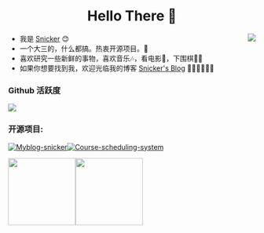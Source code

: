 <h1 align="center"> Hello There 👋 </h1>

<img align="right" src="https://count.getloli.com/get/@:caohanzong?theme=rule34">


* 我是 [Snicker](https://github.com/caohanzong) :blush:
* 一个大三的，什么都搞。热衷开源项目。🤔
* 喜欢研究一些新鲜的事物，喜欢音乐🎶，看电影📖，下围棋👨‍🚀
* 如果你想要找到我，欢迎光临我的博客 [Snicker's Blog](https://snicker.top) 🎊🎊🎊🎊🎊🎊



### Github 活跃度

[![](https://activity-graph.herokuapp.com/graph?username=caohanzong&theme=chartreuse-dark)](https://github.com/ashutosh00710/github-readme-activity-graph)





### 开源项目:

[<img src="https://github-readme-stats.vercel.app/api/pin/?username=caohanzong&repo=Myblog-snicker&theme=aura_dark" alt="Myblog-snicker"  />](https://github.com/caohanzong/Myblog-snicker)[<img src="https://github-readme-stats.vercel.app/api/pin/?username=caohanzong&repo=Course-scheduling-system&theme=aura_dark" alt="Course-scheduling-system"  />](https://github.com/caohanzong/Course-scheduling-system)







<img align="" height="137px" src="https://github-readme-stats.vercel.app/api?username=caohanzong&hide_title=true&hide_border=true&show_icons=true&include_all_commits=true&line_height=21&bg_color=0,EC6C6C,FFD479,FFFC79,73FA79&theme=graywhite&locale=cn" /><img align="" height="137px" src="https://github-readme-stats.vercel.app/api/top-langs/?username=caohanzong&hide_title=true&hide_border=true&layout=compact&bg_color=0,73FA79,73FDFF,D783FF&theme=graywhite&locale=cn" />












